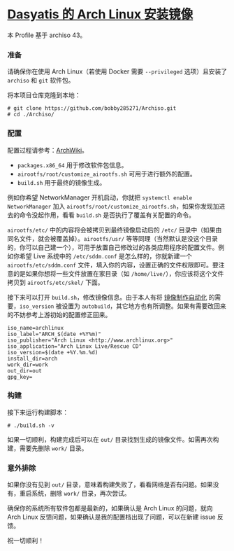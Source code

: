 # [Dasyatis 的 Arch Linux 安装镜像](https://www.bobby285271.top/index.php/Archiso.html)

本 Profile 基于 archiso 43。

### 准备

请确保你在使用 Arch Linux（若使用 Docker 需要 `--privileged` 选项）且安装了 `archiso` 和 `git` 软件包。

将本项目仓库克隆到本地：
```plain
# git clone https://github.com/bobby285271/Archiso.git
# cd ./Archiso/
```

### 配置
配置过程请参考：[ArchWiki](https://wiki.archlinux.org/index.php/Archiso)。

* `packages.x86_64` 用于修改软件包信息。
* `airootfs/root/customize_airootfs.sh` 可用于进行额外的配置。
* `build.sh` 用于最终的镜像生成。

例如你希望 NetworkManager 开机启动，你就把 `systemctl enable NetworkManager` 加入 `airootfs/root/customize_airootfs.sh`，如果你发现加进去的命令没起作用，看看 `build.sh` 是否执行了覆盖有关配置的命令。

`airootfs/etc/` 中的内容将会被拷贝到最终镜像启动后的 `/etc/` 目录中（如果由同名文件，就会被覆盖掉）。`airootfs/usr/` 等等同理（当然默认是没这个目录的，你可以自己建一个），可用于放置自己修改过的各类应用程序的配置文件。例如你希望 Live 系统中的 `/etc/sddm.conf` 是怎么样的，你就新建一个 `airootfs/etc/sddm.conf` 文件，填入你的内容，设置正确的文件权限即可。要注意的是如果你想将一些文件放置在家目录（如 `/home/live/`），你应该将这个文件拷贝到 `airootfs/etc/skel/` 下面。

接下来可以打开 `build.sh`，修改镜像信息。由于本人有将 [镜像制作自动化](https://github.com/bobby285271/dotfiles/tree/master/archiso-autobuild) 的需要，`iso_version` 被设置为 `autobuild`，其它地方也有所调整。如果有需要改回来的不妨参考上游初始的配置修正回来。

```
iso_name=archlinux
iso_label="ARCH_$(date +%Y%m)"
iso_publisher="Arch Linux <http://www.archlinux.org>"
iso_application="Arch Linux Live/Rescue CD"
iso_version=$(date +%Y.%m.%d)
install_dir=arch
work_dir=work
out_dir=out
gpg_key=
```

### 构建
接下来运行构建脚本：
```plain
# ./build.sh -v
```

如果一切顺利，构建完成后可以在 `out/` 目录找到生成的镜像文件。如需再次构建，需要先删除 `work/` 目录。

### 意外排除
如果你没有见到 `out/` 目录，意味着构建失败了，看看网络是否有问题。如果没有，重启系统，删除 `work/` 目录，再次尝试。

确保你的系统所有软件包都是最新的，如果确认是 Arch Linux 的问题，就向 Arch Linux 反馈问题，如果确认是我的配置档出现了问题，可以在新建 issue 反馈。

祝一切顺利！
